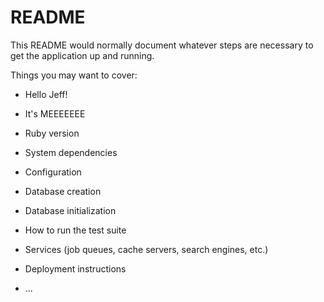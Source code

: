 # README

This README would normally document whatever steps are necessary to get the
application up and running.

Things you may want to cover:

* Hello Jeff!

* It's MEEEEEEE

* Ruby version

* System dependencies

* Configuration

* Database creation

* Database initialization

* How to run the test suite

* Services (job queues, cache servers, search engines, etc.)

* Deployment instructions

* ...
